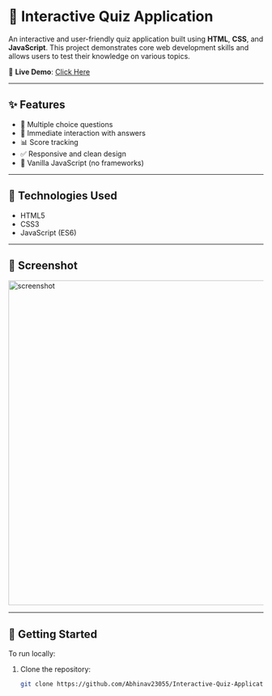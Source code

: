 # 🎯 Interactive Quiz Application

An interactive and user-friendly quiz application built using **HTML**, **CSS**, and **JavaScript**. This project demonstrates core web development skills and allows users to test their knowledge on various topics.

🔗 **Live Demo**: [Click Here](https://abhinav23055.github.io/Interactive-Quiz-Application/)

---

## ✨ Features

- 🔁 Multiple choice questions
- 🧠 Immediate interaction with answers
- 📊 Score tracking
- ✅ Responsive and clean design
- 🚀 Vanilla JavaScript (no frameworks)

---

## 🧩 Technologies Used

- HTML5
- CSS3
- JavaScript (ES6)

---

## 📸 Screenshot

<img width="642" alt="screenshot" src="https://github.com/user-attachments/assets/931a65a1-b929-4126-b980-cff52b5198f8" />


---

## 🚀 Getting Started

To run locally:

1. Clone the repository:
   ```bash
   git clone https://github.com/Abhinav23055/Interactive-Quiz-Application.git
